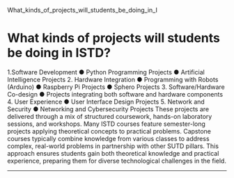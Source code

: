 What_kinds_of_projects_will_students_be_doing_in_I



What kinds of projects will students be doing in ISTD?
======================================================

1.Software Development ● Python Programming Projects ● Artificial Intelligence Projects 2. Hardware Integration ● Programming with Robots (Arduino) ● Raspberry Pi Projects ● Sphero Projects 3. Software/Hardware Co-design ● Projects integrating both software and hardware components 4. User Experience ● User Interface Design Projects 5. Network and Security ● Networking and Cybersecurity Projects These projects are delivered through a mix of structured coursework, hands-on laboratory sessions, and workshops. Many ISTD courses feature semester-long projects applying theoretical concepts to practical problems. Capstone courses typically combine knowledge from various classes to address complex, real-world problems in partnership with other SUTD pillars. This approach ensures students gain both theoretical knowledge and practical experience, preparing them for diverse technological challenges in the field.

---

